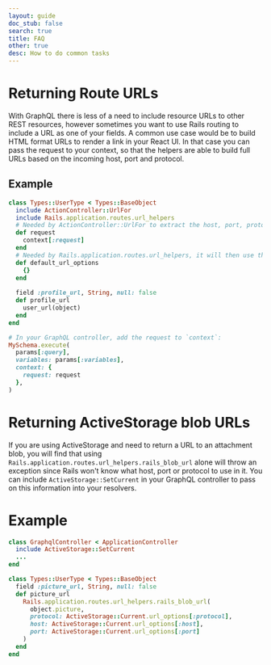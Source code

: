 ```yaml
---
layout: guide
doc_stub: false
search: true
title: FAQ
other: true
desc: How to do common tasks
---
```



Returning Route URLs
====================
With GraphQL there is less of a need to include resource URLs to other REST resources, however sometimes you want to use Rails routing to include a URL as one of your fields. A common use case would be to build HTML format URLs to render a link in your React UI. In that case you can pass the request to your context, so that the helpers are able to build full URLs based on the incoming host, port and protocol.

Example
-------
```ruby
class Types::UserType < Types::BaseObject
  include ActionController::UrlFor
  include Rails.application.routes.url_helpers
  # Needed by ActionController::UrlFor to extract the host, port, protocol etc. from the current request
  def request
    context[:request]
  end
  # Needed by Rails.application.routes.url_helpers, it will then use the url_options defined by ActionController::UrlFor
  def default_url_options
    {}
  end
  
  field :profile_url, String, null: false
  def profile_url
    user_url(object)
  end
end

# In your GraphQL controller, add the request to `context`:
MySchema.execute(
  params[:query],
  variables: params[:variables],
  context: {
    request: request
  },
)
```

Returning ActiveStorage blob URLs
=================================
If you are using ActiveStorage and need to return a URL to an attachment blob, you will find that using `Rails.application.routes.url_helpers.rails_blob_url` alone will throw an exception since Rails won't know what host, port or protocol to use in it.
You can include `ActiveStorage::SetCurrent` in your GraphQL controller to pass on this information into your resolvers.

Example
=======

```ruby
class GraphqlController < ApplicationController
  include ActiveStorage::SetCurrent
  ...
end

class Types::UserType < Types::BaseObject
  field :picture_url, String, null: false
  def picture_url
    Rails.application.routes.url_helpers.rails_blob_url(
      object.picture,
      protocol: ActiveStorage::Current.url_options[:protocol],
      host: ActiveStorage::Current.url_options[:host],
      port: ActiveStorage::Current.url_options[:port]
    )
  end
end
```

